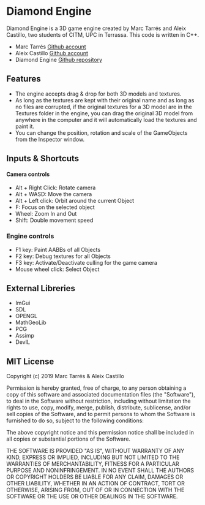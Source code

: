 ﻿# Diamond Engine

Diamond Engine is a 3D game engine created by Marc Tarrés and Aleix Castillo, two students of CITM, UPC in Terrassa. This code is written in C++.

- Marc Tarrés [Github account](https://github.com/MAtaur00)
- Aleix Castillo [Github account](https://github.com/AleixCas95)
- Diamond Engine [Github repository](https://github.com/MAtaur00/DiamondEngine)

## Features

- The engine accepts drag & drop for both 3D models and textures.
- As long as the textures are kept with their original name and as long as no files are corrupted, if the original textures for a 3D model are in the Textures folder in the engine, you can drag the original 3D model from anywhere in the computer and it will automatically load the textures and paint it.
- You can change the position, rotation and scale of the GameObjects from the Inspector window.

## Inputs & Shortcuts

#### Camera controls

- Alt + Right Click: Rotate camera
- Alt + WASD: Move the camera
- Alt + Left click: Orbit around the current Object
- F: Focus on the selected object
- Wheel: Zoom In and Out
- Shift: Double movement speed

### Engine controls

- F1 key: Paint AABBs of all Objects
- F2 key: Debug textures for all Objects
- F3 key: Activate/Deactivate culling for the game camera
- Mouse wheel click: Select Object

## External Libreries

- ImGui
- SDL
- OPENGL
- MathGeoLib
- PCG
- Assimp
- DevIL

## MIT License

Copyright (c) 2019 Marc Tarrés & Aleix Castillo

Permission is hereby granted, free of charge, to any person obtaining a copy
of this software and associated documentation files (the "Software"), to deal
in the Software without restriction, including without limitation the rights
to use, copy, modify, merge, publish, distribute, sublicense, and/or sell
copies of the Software, and to permit persons to whom the Software is
furnished to do so, subject to the following conditions:

The above copyright notice and this permission notice shall be included in all
copies or substantial portions of the Software.

THE SOFTWARE IS PROVIDED "AS IS", WITHOUT WARRANTY OF ANY KIND, EXPRESS OR
IMPLIED, INCLUDING BUT NOT LIMITED TO THE WARRANTIES OF MERCHANTABILITY,
FITNESS FOR A PARTICULAR PURPOSE AND NONINFRINGEMENT. IN NO EVENT SHALL THE
AUTHORS OR COPYRIGHT HOLDERS BE LIABLE FOR ANY CLAIM, DAMAGES OR OTHER
LIABILITY, WHETHER IN AN ACTION OF CONTRACT, TORT OR OTHERWISE, ARISING FROM,
OUT OF OR IN CONNECTION WITH THE SOFTWARE OR THE USE OR OTHER DEALINGS IN THE
SOFTWARE.
